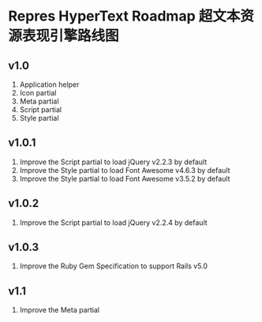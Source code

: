 # Repres HyperText Roadmap 超文本资源表现引擎路线图

## v1.0
1. Application helper
2. Icon partial
3. Meta partial
4. Script partial
5. Style partial

## v1.0.1
1. Improve the Script partial to load jQuery v2.2.3 by default
2. Improve the Style partial to load Font Awesome v4.6.3 by default
3. Improve the Style partial to load Font Awesome v3.5.2 by default

## v1.0.2
1. Improve the Script partial to load jQuery v2.2.4 by default

## v1.0.3
1. Improve the Ruby Gem Specification to support Rails v5.0

## v1.1
1. Improve the Meta partial
